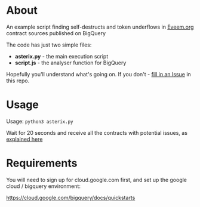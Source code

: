 # About

An example script finding self-destructs and token underflows in [Eveem.org](http://www.eveem.org/) contract sources published on BigQuery

The code has just two simple files:

- **asterix.py** - the main execution script
- **script.js** - the analyser function for BigQuery

Hopefully you'll understand what's going on. If you don't - [fill in an Issue](https://github.com/kolinko/asterix/issues/new) in this repo.

# Usage

Usage:
`python3 asterix.py`

Wait for 20 seconds and receive all the contracts with potential issues, as [explained here](https://medium.com/@kolinko/analysing-1-2m-mainnet-contracts-in-20-seconds-using-eveem-and-bigquery-f69b6d66c7b2)

# Requirements

You will need to sign up for cloud.google.com first, and set up the google cloud / bigquery environment:

https://cloud.google.com/bigquery/docs/quickstarts
